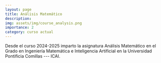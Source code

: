 ```yaml
---
layout: page
title: Análisis Matemático
description:
img: assets/img/course_analysis.png
importance: 2
category: curso actual
---
```


Desde el curso 2024-2025 imparto la asignatura Análisis Matemático en el Grado en Ingeniería Matemática e Inteligencia Artificial en la Universidad Pontificia Comillas --- ICAI.

